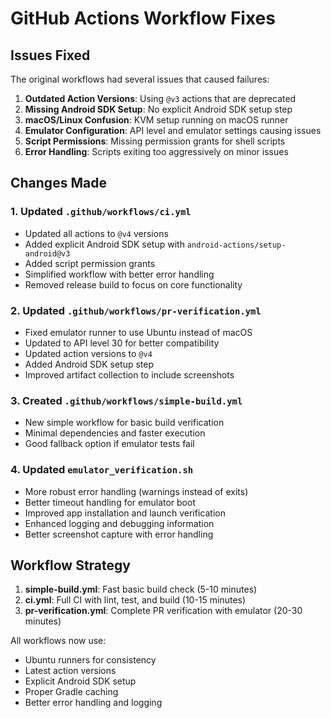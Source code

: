 # GitHub Actions Workflow Fixes

## Issues Fixed

The original workflows had several issues that caused failures:

1. **Outdated Action Versions**: Using `@v3` actions that are deprecated
2. **Missing Android SDK Setup**: No explicit Android SDK setup step
3. **macOS/Linux Confusion**: KVM setup running on macOS runner
4. **Emulator Configuration**: API level and emulator settings causing issues
5. **Script Permissions**: Missing permission grants for shell scripts
6. **Error Handling**: Scripts exiting too aggressively on minor issues

## Changes Made

### 1. Updated `.github/workflows/ci.yml`
- Updated all actions to `@v4` versions
- Added explicit Android SDK setup with `android-actions/setup-android@v3`
- Added script permission grants
- Simplified workflow with better error handling
- Removed release build to focus on core functionality

### 2. Updated `.github/workflows/pr-verification.yml`
- Fixed emulator runner to use Ubuntu instead of macOS
- Updated to API level 30 for better compatibility
- Updated action versions to `@v4`
- Added Android SDK setup step
- Improved artifact collection to include screenshots

### 3. Created `.github/workflows/simple-build.yml`
- New simple workflow for basic build verification
- Minimal dependencies and faster execution
- Good fallback option if emulator tests fail

### 4. Updated `emulator_verification.sh`
- More robust error handling (warnings instead of exits)
- Better timeout handling for emulator boot
- Improved app installation and launch verification
- Enhanced logging and debugging information
- Better screenshot capture with error handling

## Workflow Strategy

1. **simple-build.yml**: Fast basic build check (5-10 minutes)
2. **ci.yml**: Full CI with lint, test, and build (10-15 minutes)  
3. **pr-verification.yml**: Complete PR verification with emulator (20-30 minutes)

All workflows now use:
- Ubuntu runners for consistency
- Latest action versions
- Explicit Android SDK setup
- Proper Gradle caching
- Better error handling and logging